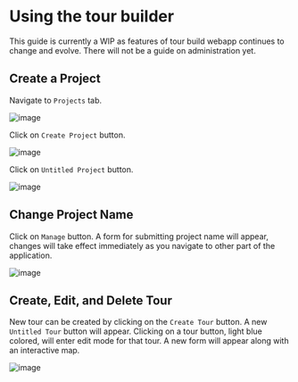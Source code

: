 # Using the tour builder

This guide is currently a WIP as features of tour build webapp continues to change and evolve. There will not be a guide on administration yet.

## Create a Project

Navigate to `Projects` tab.

![image](https://github.com/opentourbuilder/documentation/assets/51029874/c308a705-722a-4b3a-9457-a5ac438368e5)

Click on `Create Project` button.

![image](https://github.com/opentourbuilder/documentation/assets/51029874/e117b9bb-785b-4731-b1ca-dd400c431728)

Click on `Untitled Project` button.

![image](https://github.com/opentourbuilder/documentation/assets/51029874/2b023ef0-abe9-40b1-a569-4cd6734e9f3e)

## Change Project Name

Click on `Manage` button. A form for submitting project name will appear, changes will take effect immediately as you navigate to other part of the application.

![image](https://github.com/opentourbuilder/documentation/assets/51029874/4ed2c20c-b7c8-4d3f-9839-9fc53b85ad24)

## Create, Edit, and Delete Tour
New tour can be created by clicking on the `Create Tour` button. A new `Untitled Tour` button will appear.
Clicking on a tour button, light blue colored, will enter edit mode for that tour. A new form will appear along with an interactive map.

![image](https://github.com/opentourbuilder/documentation/assets/51029874/b6469aaa-6278-4f36-a0ed-c73d87de94f1)
